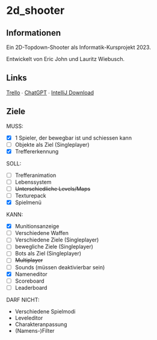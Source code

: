 # 2d_shooter

## Informationen

Ein 2D-Topdown-Shooter als Informatik-Kursprojekt 2023.

Entwickelt von Eric John und Lauritz Wiebusch.

## Links

[Trello](https://trello.com/b/0ARfpsB2/2d-shooter) ∙ [ChatGPT](https://chat.openai.com) ∙ [IntelliJ Download](https://download.jetbrains.com/idea/ideaIC-2023.1.exe)

## Ziele

MUSS:

- [x] 1 Spieler, der bewegbar ist und schiessen kann
- [ ] Objekte als Ziel (Singleplayer)
- [x] Treffererkennung

SOLL:

- [ ] Trefferanimation
- [ ] Lebenssystem
- [ ] ~~Unterschiedliche Levels/Maps~~
- [ ] Texturepack
- [x] Spielmenü

KANN:

- [x] Munitionsanzeige
- [ ] Verschiedene Waffen 
- [ ] Verschiedene Ziele (Singleplayer)
- [ ] bewegliche Ziele (Singleplayer)
- [ ] Bots als Ziel (Singleplayer)
- [ ] ~~Multiplayer~~
- [ ] Sounds (müssen deaktivierbar sein)
- [x] Nameneditor
- [ ] Scoreboard
- [ ] Leaderboard

DARF NICHT:

- Verschiedene Spielmodi
- Leveleditor
- Charakteranpassung
- (Namens-)Filter
